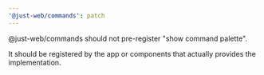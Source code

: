 ```yaml
---
'@just-web/commands': patch
---
```


@just-web/commands should not pre-register "show command palette".

It should be registered by the app or components that actually provides the implementation.
